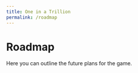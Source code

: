 ```yaml
---
title: One in a Trillion
permalink: /roadmap
---
```


# Roadmap

Here you can outline the future plans for the game.
